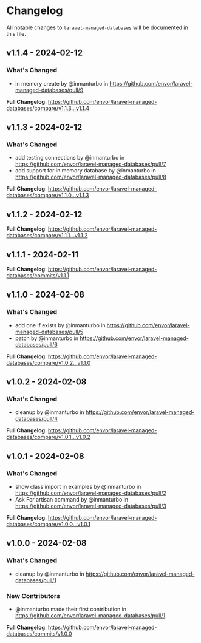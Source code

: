# Changelog

All notable changes to `laravel-managed-databases` will be documented in this file.

## v1.1.4 - 2024-02-12

### What's Changed

* in memory create by @inmanturbo in https://github.com/envor/laravel-managed-databases/pull/9

**Full Changelog**: https://github.com/envor/laravel-managed-databases/compare/v1.1.3...v1.1.4

## v1.1.3 - 2024-02-12

### What's Changed

* add testing connections by @inmanturbo in https://github.com/envor/laravel-managed-databases/pull/7
* add support for in memory database by @inmanturbo in https://github.com/envor/laravel-managed-databases/pull/8

**Full Changelog**: https://github.com/envor/laravel-managed-databases/compare/v1.1.0...v1.1.3

## v1.1.2 - 2024-02-12

**Full Changelog**: https://github.com/envor/laravel-managed-databases/compare/v1.1.1...v1.1.2

## v1.1.1 - 2024-02-11

**Full Changelog**: https://github.com/envor/laravel-managed-databases/commits/v1.1.1

## v1.1.0 - 2024-02-08

### What's Changed

* add one if exists by @inmanturbo in https://github.com/envor/laravel-managed-databases/pull/5
* patch by @inmanturbo in https://github.com/envor/laravel-managed-databases/pull/6

**Full Changelog**: https://github.com/envor/laravel-managed-databases/compare/v1.0.2...v1.1.0

## v1.0.2 - 2024-02-08

### What's Changed

* cleanup by @inmanturbo in https://github.com/envor/laravel-managed-databases/pull/4

**Full Changelog**: https://github.com/envor/laravel-managed-databases/compare/v1.0.1...v1.0.2

## v1.0.1 - 2024-02-08

### What's Changed

* show class import in examples by @inmanturbo in https://github.com/envor/laravel-managed-databases/pull/2
* Ask For artisan command by @inmanturbo in https://github.com/envor/laravel-managed-databases/pull/3

**Full Changelog**: https://github.com/envor/laravel-managed-databases/compare/v1.0.0...v1.0.1

## v1.0.0 - 2024-02-08

### What's Changed

* cleanup by @inmanturbo in https://github.com/envor/laravel-managed-databases/pull/1

### New Contributors

* @inmanturbo made their first contribution in https://github.com/envor/laravel-managed-databases/pull/1

**Full Changelog**: https://github.com/envor/laravel-managed-databases/commits/v1.0.0
